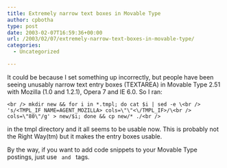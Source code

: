 ```yaml
---
title: Extremely narrow text boxes in Movable Type
author: cpbotha
type: post
date: 2003-02-07T16:59:36+00:00
url: /2003/02/07/extremely-narrow-text-boxes-in-movable-type/
categories:
  - Uncategorized

---
```

It could be because I set something up incorrectly, but people have been seeing unusably narrow text entry boxes (TEXTAREA) in Movable Type 2.51 with Mozilla (1.0 and 1.2.1), Opera 7 and IE 6.0. So I ran:
  
`<br />
mkdir new && for i in *.tmpl; do cat $i | sed -e \<br />
's/<TMPL_IF NAME=AGENT_MOZILLA> cols=\"\"<\/TMPL_IF>/\<br />
cols=\"80\"/g' > new/$i; done && cp new/* ./<br />
` 
  
in the tmpl directory and it all seems to be usable now. This is probably not the Right Way(tm) but it makes the entry boxes usable.

By the way, if you want to add code snippets to your Movable Type postings, just use <code> and </code> tags.